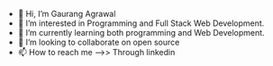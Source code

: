 - 👋 Hi, I’m Gaurang Agrawal
- 👀 I’m interested in Programming and Full Stack Web Development.
- 🌱 I’m currently learning both programming and Web Development.
- 💞️ I’m looking to collaborate on open source
- 📫 How to reach me -->>  Through linkedin

<!---
Gaurang1602/Gaurang1602 is a ✨ special ✨ repository because its `README.md` (this file) appears on your GitHub profile.
You can click the Preview link to take a look at your changes.
--->
